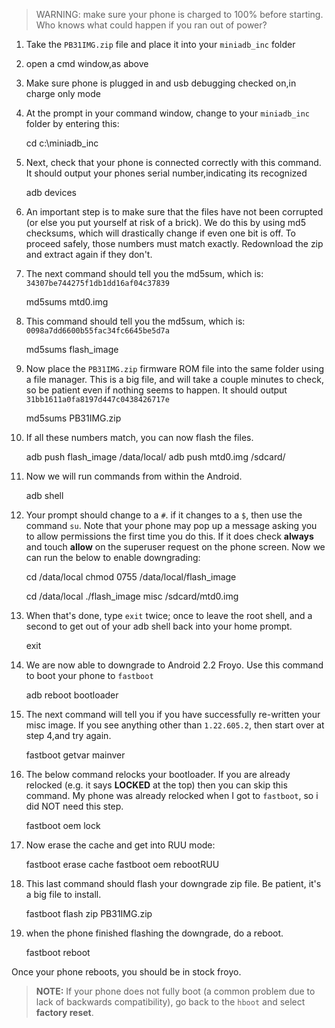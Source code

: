 > WARNING: make sure your phone is charged to 100% before starting. Who knows what could happen if you ran out of power?

1. Take the `PB31IMG.zip` file and place it into your `miniadb_inc` folder
2. open a cmd window,as above

3. Make sure phone is plugged in and usb debugging checked on,in charge only mode

4. At the prompt in your command window, change to your `miniadb_inc` folder by  entering this:

    cd c:\miniadb_inc 
    
5. Next, check that your phone is connected correctly with this command. It should output your phones serial number,indicating its recognized

    adb devices

6. An important step is to make sure that the files have not been corrupted (or else you put yourself at risk of a brick). We do this by using md5 checksums, which will drastically change if even one bit is off. To proceed safely, those numbers must match exactly. Redownload the zip and extract again if they don't.
    
7. The next command should tell you the md5sum, which is: `34307be744275f1db1dd16af04c37839`
    
    md5sums mtd0.img 

8. This command should tell you the md5sum, which is: `0098a7dd6600b55fac34fc6645be5d7a`
    
    md5sums flash_image

9. Now place the `PB31IMG.zip` firmware ROM file into the same folder using a file manager. This is a big file, and will take a couple minutes to check, so be patient even if nothing seems to happen. It should output `31bb1611a0fa8197d447c0438426717e`

    md5sums PB31IMG.zip

10. If all these numbers match, you can now flash the files.

    adb push flash_image /data/local/
    adb push mtd0.img /sdcard/

11. Now we will run commands from within the Android.
    
    adb shell 

12. Your prompt should change to a `#`. if it changes to a `$`, then use the command `su`. Note that your phone may pop up a message asking you to allow permissions the first time you do this. If it does check **always** and touch **allow** on the superuser request on the phone screen. Now we can run the below to enable downgrading:

    cd /data/local
    chmod 0755 /data/local/flash_image
    
    cd /data/local
    ./flash_image misc /sdcard/mtd0.img

13. When that's done, type `exit` twice; once to leave the root shell, and a second to get out of your adb shell back into your home prompt.
    
    exit 

14. We are now able to downgrade to Android 2.2 Froyo. Use this command to boot your phone to `fastboot`

    adb reboot bootloader

15. The next command will tell you if you have successfully re-written your misc image. If you see anything other than `1.22.605.2`, then start over at step 4,and try again.

    fastboot getvar mainver 

16. The below command relocks your bootloader. If you are already relocked (e.g. it says **LOCKED** at the top) then you can skip this command. My phone was already relocked when I got to `fastboot`, so i did NOT need this step.
    
    fastboot oem lock 

17. Now erase the cache and get into RUU mode:

    fastboot erase cache
    fastboot oem rebootRUU

18. This last command should flash your downgrade zip file. Be patient, it's a big file to install.
    
    fastboot flash zip PB31IMG.zip

19. when the phone finished flashing the downgrade, do a reboot.

    fastboot reboot

Once your phone reboots, you should be in stock froyo.

> **NOTE:** If your phone does not fully boot (a common problem due to lack of backwards compatibility), go back to the `hboot` and select **factory reset**.
